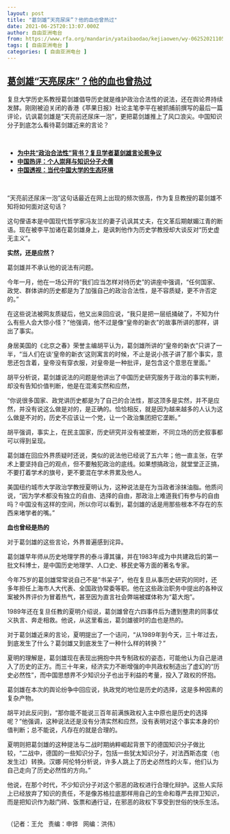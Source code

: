 ```yaml
---
layout: post
title: "葛剑雄“天亮尿床”？他的血也曾热过"
date: 2021-06-25T20:13:07.000Z
author: 自由亚洲电台
from: https://www.rfa.org/mandarin/yataibaodao/kejiaowen/wy-06252021105405.html
tags: [ 自由亚洲电台 ]
categories: [ 自由亚洲电台 ]
---
```

<!--1624651987000-->
[葛剑雄“天亮尿床”？他的血也曾热过](https://www.rfa.org/mandarin/yataibaodao/kejiaowen/wy-06252021105405.html)
------

<div>
<p></p><p>复旦大学历史系教授葛剑雄倡导历史就是维护政治合法性的说法，还在舆论界持续发酵。刚刚被迫关闭的香港《苹果日报》社论主笔李平在被抓捕前撰写的最后一篇评论，讥讽葛剑雄是“天亮前还尿床一泡”，更把葛剑雄推上了风口浪尖。中国知识分子到底怎么看待葛剑雄近来的言论？</p><p><br/></p><ul><li><a href="https://www.rfa.org/mandarin/yataibaodao/zhengzhi/sc-06172021150610.html"><strong>为中共“政治合法性”背书？复旦学者葛剑雄言论惹争议</strong></a></li><li><strong><a href="https://www.rfa.org/mandarin/duomeiti/tebiejiemu/hot-03042016122614.html">中国热评：个人崇拜与知识分子犬儒</a></strong></li><li><strong><a href="https://www.rfa.org/mandarin/zhuanlan/zhongguotoushi/panel-11272019162428.html">中国透视：当代中国大学的生态环境</a></strong></li></ul><p><br/></p><p>“天亮前还尿床一泡”这句话最近在网上出现的频次很高，作为复旦教授的葛剑雄不知将如何面对这句话？</p><p>这句俚语本是中国现代哲学家冯友兰的妻子讥讽其丈夫，在文革后期献媚江青的断语。现在被李平加诸在葛剑雄身上，是讽刺他作为历史学教授却大谈反对“历史虚无主义”。</p><p><strong>实然，还是应然？</strong></p><p>葛剑雄并不承认他的说法有问题。</p><p>今年一月，他在一场公开的“我们应当怎样对待历史”的讲座中强调，“任何国家、政党、群体讲的历史都是为了加强自己的政治合法性，是不容质疑，更不许否定的。”</p><p>在这些说法被网友质疑后，他又出来回应说，“我只是把一层纸捅破了，不知为什么有些人会大惊小怪？”他强调，他不过是像“皇帝的新衣”的故事所讲的那样，讲出了事实。</p><p>身居美国的《北京之春》荣誉主编胡平认为，葛剑雄所讲的“皇帝的新衣”只讲了一半，“当人们在谈‘皇帝的新衣’这则寓言的时候，不止是说小孩子讲了那个事实，意思还包含着，皇帝没有穿衣服，对皇帝是一种批评，是包含这个意思在里面。”</p><p>胡平分析说，葛剑雄说法的问题是他讲出了中国历史研究服务于政治的事实判断，却没有告知价值判断，他是在混淆实然和应然，</p><p>“你说很多国家、政党讲历史都是为了自己的合法性，那这顶多是实然，并不是应然，并没有说这么做是对的，是正确的。恰恰相反，就是因为越来越多的人认为这么做是不对的，历史不应该让一个党，让一个政治集团把它垄断。”</p><p>胡平强调，事实上，在民主国家，历史研究并没有被垄断，不同立场的历史叙事都可以得到呈现。</p><p>葛剑雄在回应外界质疑时还说，类似的说法他已经说了五六年；他一直主张，在学术上要坚持自己的观点，但不要触犯政治的底线。如果想搞政治，就堂堂正正搞，不要打着学术的旗号，更不要混在学术界累及他人。</p><p>美国纽约城市大学政治学教授夏明认为，这种说法是在为当政者涂抹油脂。他质问说，“因为学术都没有独立的自由、选择的自由，那政治上难道我们有参与的自由吗？中国没有这样的空间，所以你可以看到，葛剑雄的话是用那些根本不存在的东西来堵学者的嘴。”</p><p><strong>血也曾经是热的</strong></p><p>对于葛剑雄的这些言论，外界普遍感到诧异。</p><p>葛剑雄早年师从历史地理学界的泰斗谭其骧，并在1983年成为中共建政后的第一批文科博士，是中国历史地理学、人口史、移民史等方面的著名专家。</p><p>今年75岁的葛剑雄常常说自己不是“书呆子”，他在复旦从事历史研究的同时，还多年担任上海市人大代表、全国政协常委等职。他在这些政治职务中提出的各种议案被外界评价为冒着热气，甚至因为直言社会弊端被媒体称为“葛大炮”。</p><p>1989年还在复旦任教的夏明介绍说，葛剑雄曾在六四事件后为遭到整肃的同事仗义执言、奔走相救。他说，从这里看出，葛剑雄彼时的血也是热的。</p><p>对于葛剑雄近来的言论，夏明提出了一个诘问，“从1989年到今天，三十年过去，到底发生了什么？葛剑雄又到底发生了一种什么样的转换？”</p><p>夏明的理解是，葛剑雄现在表现出拥抱中共专制政权的姿态，可能他认为自己是进入了历史的正方。而三十年来，经济实力不断增强的中共政权制造出了虚幻的“历史必然性”，而中国思想界不少知识分子也出于利益的考量，投入了政权的怀抱。</p><p>葛剑雄在本次的舆论纷争中回应说，执政党的地位是历史的选择，这是多种因素的复杂产物。</p><p>胡平对此反问到，“那你能不能说三百年前满族政权入主中原也是历史的选择呢？”他强调，这种说法还是没有分清实然和应然，没有表明对这个事实本身的价值判断；总不能说，凡存在的就是合理的。</p><p>夏明则把葛剑雄的这种提法与二战时期纳粹崛起背景下的德国知识分子做比较，“二战中，德国的一些知识分子，包括一些犹太知识分子，对法西斯态度（也发生过）转换。汉娜·阿伦特分析说，许多人跳上了历史必然性的火车，他们认为自己走向了历史必然性的方向。”</p><p>他说，在那个时代，不少知识分子对这个邪恶的政权进行合理化辩护。这些人实际上已经放弃了知识的责任，不是像苏格拉底那样用自己的生命和尊严去捍卫知识，而是把知识作为敲门砖、饭票和通行证，在邪恶的政权下享受到世俗的快乐生活。</p><p><br/>（记者：王允   责编：申铧   网编：洪伟）</p>
</div>
